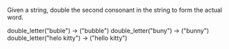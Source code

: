 Given a string, double the second consonant in the string to form the actual word. 

double_letter("buble") -> ("bubble")
double_letter("buny") -> ("bunny")
double_letter("helo kitty") -> ("hello kitty")

